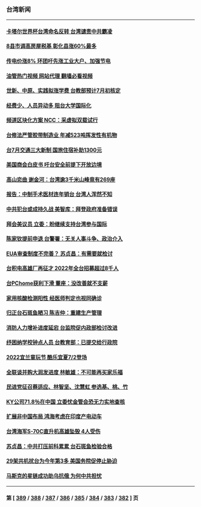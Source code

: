 ### 台湾新闻
---
#### [卡塔尔世界杯台湾命名反转 台湾谴责中共霸凌](../../pages/ncid1349361/n13765273.md?06231245) 
#### [8县市调高房屋税基 彰化县涨60%最多](../../pages/ncid1349361/n13765220.md?06231245) 
#### [传电价涨8% 环团吁先涨工业大户、加强节电](../../pages/ncid1349361/n13765221.md?06231245) 
#### [油管热门视频 网站代理 翻墙必看视频](http://209.222.30.114:81/youtube.html?06231245)
#### [世新、中原、实践拟涨学费 台教部预计7月初核定](../../pages/ncid1349361/n13765224.md?06231245) 
#### [经费少、人员异动多 阻台大学国际化](../../pages/ncid1349361/n13765225.md?06231245) 
#### [频道区块化方案 NCC：采虚拟双载试行](../../pages/ncid1349361/n13765223.md?06231245) 
#### [台修法严管胶带制造业 年减523吨挥发性有机物](../../pages/ncid1349361/n13765214.md?06231245) 
#### [台7月交通三大新制 国旅住宿补助1300元](../../pages/ncid1349361/n13765215.md?06231245) 
#### [美国商会白皮书 吁台安全前提下开放边境](../../pages/ncid1349361/n13765177.md?06231245) 
#### [高山恋曲 谢金河：台湾逾3千米山峰竟有269座](../../pages/ncid1349361/n13765003.md?06231245) 
#### [报告：中制手术医材连年销台 台湾人浑然不知](../../pages/ncid1349361/n13765165.md?06231245) 
#### [中共犯台或成持久战 美智库：拜登政府准备错误](../../pages/ncid1349361/n13765163.md?06231245) 
#### [拜会美议员 立委：盼继续支持台湾参与国际](../../pages/ncid1349361/n13765169.md?06231245) 
#### [陈家钦提前申退 台警署：无关人事斗争、政治介入](../../pages/ncid1349361/n13765167.md?06231245) 
#### [EUA审查制度不完善？ 苏贞昌：有需要就检讨](../../pages/ncid1349361/n13765111.md?06231245) 
#### [台积电高雄厂再征才 2022年全台招募超过8千人](../../pages/ncid1349361/n13765143.md?06231245) 
#### [台PChome获利下滑 董座：没改善就不支薪](../../pages/ncid1349361/n13765145.md?06231245) 
#### [家用核酸检测阳性 经医师判定也视同确诊](../../pages/ncid1349361/n13765109.md?06231245) 
#### [归正台石斑鱼陋习 陈吉仲：重建生产管理](../../pages/ncid1349361/n13765149.md?06231245) 
#### [消防人力增补进度延宕 台监院促内政部检讨改进](../../pages/ncid1349361/n13765115.md?06231245) 
#### [纾困纳学校钟点人员 台教育部：已提交给行政院](../../pages/ncid1349361/n13765116.md?06231245) 
#### [2022宜兰童玩节 酷乐宜夏7/2登场](../../pages/ncid1349361/n13765067.md?06231245) 
#### [全联谈并购大润发进度 林敏雄：不可能再买家乐福](../../pages/ncid1349361/n13765092.md?06231245) 
#### [民进党征召蔡适应、林智坚、沈慧虹 参选基、桃、竹](../../pages/ncid1349361/n13765041.md?06231245) 
#### [KY公司71.8％在中国 立委忧金管会恐无力实地查核](../../pages/ncid1349361/n13765025.md?06231245) 
#### [扩展非中国布局 鸿海考虑在印度产电动车](../../pages/ncid1349361/n13765029.md?06231245) 
#### [台湾海军S-70C直升机高雄坠毁 4人受伤](../../pages/ncid1349361/n13765033.md?06231245) 
#### [苏贞昌：中共打压前科累累 台石斑鱼检验合格](../../pages/ncid1349361/n13764841.md?06231245) 
#### [29架共机扰台为今年第3多 美国务院促停止胁迫](../../pages/ncid1349361/n13764254.md?06231245) 
#### [马斯克的星链成功助乌抗俄 为何中共担忧](../../pages/ncid1349361/n13764450.md?06231245) 

---
#### 第 [ [389](./389.md?06231245) / [388](./388.md?06231245) / [387](./387.md?06231245) / [386](./386.md?06231245) / [385](./385.md?06231245) / [384](./384.md?06231245) / [383](./383.md?06231245) / [382](./382.md?06231245) ] 页

